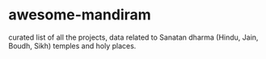 # awesome-mandiram
curated list of all the projects, data related to Sanatan dharma (Hindu, Jain, Boudh, Sikh) temples and holy places.
